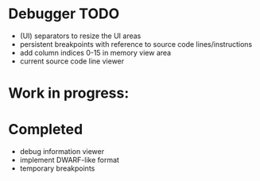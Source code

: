 # Debugger TODO

- (UI) separators to resize the UI areas
- persistent breakpoints with reference to source code lines/instructions
- add column indices 0-15 in memory view area
- current source code line viewer

# Work in progress:


# Completed

- debug information viewer
- implement DWARF-like format
- temporary breakpoints
